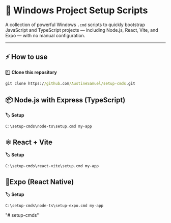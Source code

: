 # 🚀 Windows Project Setup Scripts

A collection of powerful Windows `.cmd` scripts to quickly bootstrap JavaScript and TypeScript projects — including Node.js, React, Vite, and Expo — with no manual configuration.

---

## ⚡ How to use

1️⃣ **Clone this repository**

```cmd
git clone https://github.com/AustineSamuel/setup-cmds.git

```
## 📦 Node.js with Express (TypeScript)
**🏷️ Setup**
```
C:\setup-cmds\node-ts\setup.cmd my-app
```
## ⚛️ React + Vite
 **🏷️ Setup**
 ```
 C:\setup-cmds\react-vite\setup.cmd my-app
```
## 📱Expo (React Native)
**🏷️ Setup**
```
C:\setup-cmds\node-ts\setup-expo.cmd my-app
```

"# setup-cmds" 
